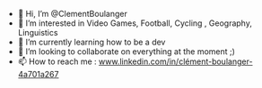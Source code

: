 - 👋 Hi, I’m @ClementBoulanger
- 👀 I’m interested in Video Games, Football, Cycling , Geography, Linguistics
- 🌱 I’m currently learning how to be a dev
- 💞️ I’m looking to collaborate on everything at the moment ;)
- 📫 How to reach me : www.linkedin.com/in/clément-boulanger-4a701a267



<!---
ClementBoulanger/ClementBoulanger is a ✨ special ✨ repository because its `README.md` (this file) appears on your GitHub profile.
You can click the Preview link to take a look at your changes.
--->
